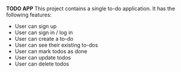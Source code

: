 **TODO APP**
This project contains a single to-do application.
It has the following features:

 - User can sign up
 - User can sign in / log in
 - User can create a to-do
 - User can see their existing to-dos
 - User can mark todos as done 
 - User can update todos
 - User can delete todos